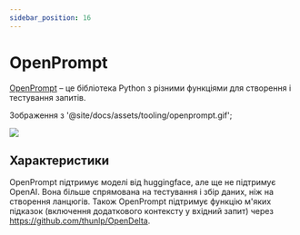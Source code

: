 ```yaml
---
sidebar_position: 16
---
```


# OpenPrompt

[OpenPrompt](https://thunlp.github.io/OpenPrompt/index.html) – це бібліотека Python з різними функціями для створення і тестування запитів.

Зображення з '@site/docs/assets/tooling/openprompt.gif';

<div style={{textAlign: 'center'}}>
  <img src={Image} style={{width: "750px"}} />
</div>

## Характеристики

OpenPrompt підтримує моделі від huggingface, але ще не підтримує OpenAI. Вона більше спрямована на тестування і збір даних, ніж на створення ланцюгів. Також OpenPrompt підтримує функцію м'яких підказок (включення додаткового контексту у вхідний запит) через https://github.com/thunlp/OpenDelta.
